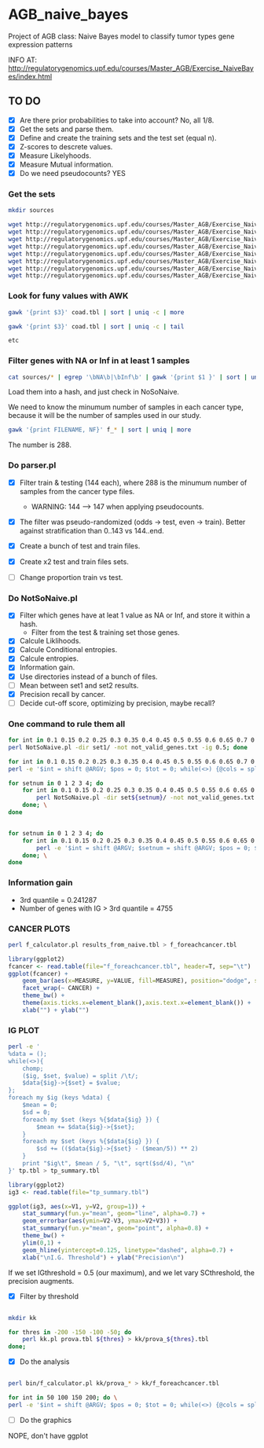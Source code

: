 # AGB_naive_bayes
Project of AGB class: Naive Bayes model to classify tumor types gene expression patterns

INFO AT: http://regulatorygenomics.upf.edu/courses/Master_AGB/Exercise_NaiveBayes/index.html

## TO DO
- [x] Are there prior probabilities to take into account? No, all 1/8.
- [x] Get the sets and parse them.
- [x] Define and create the training sets and the test set (equal n).
- [x] Z-scores to descrete values.
- [x] Measure Likelyhoods.
- [x] Measure Mutual information.
- [x] Do we need pseudocounts? YES

### Get the sets
```bash
mkdir sources

wget http://regulatorygenomics.upf.edu/courses/Master_AGB/Exercise_NaiveBayes/brca_gene_zscore_full-filtered.txt -O ./sources/brca.tbl && \
wget http://regulatorygenomics.upf.edu/courses/Master_AGB/Exercise_NaiveBayes/coad_gene_zscore_full-filtered.txt -O ./sources/coad.tbl && \
wget http://regulatorygenomics.upf.edu/courses/Master_AGB/Exercise_NaiveBayes/hnsc_gene_zscore_full-filtered.txt -O ./sources/hnsc.tbl && \
wget http://regulatorygenomics.upf.edu/courses/Master_AGB/Exercise_NaiveBayes/kirc_gene_zscore_full-filtered.txt -O ./sources/kric.tbl && \
wget http://regulatorygenomics.upf.edu/courses/Master_AGB/Exercise_NaiveBayes/luad_gene_zscore_full-filtered.txt -O ./sources/luad.tbl && \
wget http://regulatorygenomics.upf.edu/courses/Master_AGB/Exercise_NaiveBayes/lusc_gene_zscore_full-filtered.txt -O ./sources/lusc.tbl && \
wget http://regulatorygenomics.upf.edu/courses/Master_AGB/Exercise_NaiveBayes/prad_gene_zscore_full-filtered.txt -O ./sources/prad.tbl && \
wget http://regulatorygenomics.upf.edu/courses/Master_AGB/Exercise_NaiveBayes/thca_gene_zscore_full-filtered.txt -O ./sources/thca.tbl

```
### Look for funy values with AWK
```bash
gawk '{print $3}' coad.tbl | sort | uniq -c | more

gawk '{print $3}' coad.tbl | sort | uniq -c | tail

etc


```
### Filter genes with NA or Inf in at least 1 samples
```bash
cat sources/* | egrep '\bNA\b|\bInf\b' | gawk '{print $1 }' | sort | uniq > not_valid_genes.txt

```
Load them into a hash, and just check in NoSoNaive.

We need to know the minumum number of samples in each cancer type, because it will be the number of samples used in our study.

```bash
gawk '{print FILENAME, NF}' f_* | sort | uniq | more

```
The number is 288.


### Do parser.pl
- [x] Filter train & testing (144 each), where 288 is the minumum number of samples from the cancer type files.
    - WARNING: 144 --> 147 when applying pseudocounts.

- [x] The filter was pseudo-randomized (odds -> test, even -> train). Better against stratification than 0..143 vs 144..end.
- [x] Create a bunch of test and train files.
- [x] Create x2 test and train files sets.
- [ ] Change proportion train vs test.

### Do NotSoNaive.pl
- [x] Filter which genes have at leat 1 value as NA or Inf, and store it within a hash.
    - Filter from the test & training set those genes.
- [x] Calcule Liklihoods.
- [x] Calcule Conditional entropies.
- [x] Calcule entropies.
- [x] Information gain.
- [x] Use directories instead of a bunch of files.
- [ ] Mean between set1 and set2 results.
- [x] Precision recall by cancer.
- [ ] Decide cut-off score, optimizing by precision, maybe recall?

### One command to rule them all

```bash
for int in 0.1 0.15 0.2 0.25 0.3 0.35 0.4 0.45 0.5 0.55 0.6 0.65 0.7 0.75 0.8 0.85 0.9 0.95 1; do \
perl NotSoNaive.pl -dir set1/ -not not_valid_genes.txt -ig 0.5; done

for int in 0.1 0.15 0.2 0.25 0.3 0.35 0.4 0.45 0.5 0.55 0.6 0.65 0.7 0.75 0.8 0.85 0.9 0.95 1; do \
perl -e '$int = shift @ARGV; $pos = 0; $tot = 0; while(<>) {@cols = split /\t/; if ($cols[1] eq $cols[2]) {$pos++; $tot++;} else {$tot++; }} print "$int\t", $pos / $tot, "\n";' "$int" results_${int}.tbl >> tp.tbl; done

for setnum in 0 1 2 3 4; do 
    for int in 0.1 0.15 0.2 0.25 0.3 0.35 0.4 0.45 0.5 0.55 0.6 0.65 0.7 0.75 0.8 0.85 0.9 0.95 1; do \
        perl NotSoNaive.pl -dir set${setnum}/ -not not_valid_genes.txt -ig $int >> result_${setnum}_${int}.tbl; \
    done; \
done


for setnum in 0 1 2 3 4; do 
    for int in 0.1 0.15 0.2 0.25 0.3 0.35 0.4 0.45 0.5 0.55 0.6 0.65 0.7 0.75 0.8 0.85 0.9 0.95 1; do \
        perl -e '$int = shift @ARGV; $setnum = shift @ARGV; $pos = 0; $tot = 0; while(<>) {@cols = split /\t/; if ($cols[1] eq $cols[2]) {$pos++; $tot++;} else {$tot++; }} print "$int\t$setnum\t", $pos / $tot, "\n";' "$int" "$setnum" result_${setnum}_${int}.tbl >> tp.tbl; \
    done; \
done

```

### Information gain
* 3rd quantile = 0.241287
* Number of genes with IG > 3rd quantile = 4755


### CANCER PLOTS

```bash
perl f_calculator.pl results_from_naive.tbl > f_foreachcancer.tbl
```

```r
library(ggplot2)
fcancer <- read.table(file="f_foreachcancer.tbl", header=T, sep="\t")
ggplot(fcancer) +
    geom_bar(aes(x=MEASURE, y=VALUE, fill=MEASURE), position="dodge", stat="identity") +
    facet_wrap(~ CANCER) +
    theme_bw() +
    theme(axis.ticks.x=element_blank(),axis.text.x=element_blank()) +
    xlab("") + ylab("")
```


### IG PLOT
```bash
perl -e '
%data = ();
while(<>){
    chomp;
    ($ig, $set, $value) = split /\t/;
    $data{$ig}->{$set} = $value;
};
foreach my $ig (keys %data) {
    $mean = 0;
    $sd = 0;
    foreach my $set (keys %{$data{$ig} }) {
        $mean += $data{$ig}->{$set};
    }
    foreach my $set (keys %{$data{$ig} }) {
        $sd += (($data{$ig}->{$set} - ($mean/5)) ** 2)
    }     
    print "$ig\t", $mean / 5, "\t", sqrt($sd/4), "\n"
}' tp.tbl > tp_summary.tbl
```


```r
library(ggplot2)
ig3 <- read.table(file="tp_summary.tbl")

ggplot(ig3, aes(x=V1, y=V2, group=1)) +
    stat_summary(fun.y="mean", geom="line", alpha=0.7) +
    geom_errorbar(aes(ymin=V2-V3, ymax=V2+V3)) +
    stat_summary(fun.y="mean", geom="point", alpha=0.8) +
    theme_bw() +
    ylim(0,1) +
    geom_hline(yintercept=0.125, linetype="dashed", alpha=0.7) +
    xlab("\nI.G. Threshold") + ylab("Precision\n")
```

If we set IGthreshold = 0.5 (our maximum), and we let vary SCthreshold, the precision augments.

- [x] Filter by threshold

```bash

mkdir kk

for thres in -200 -150 -100 -50; do
    perl kk.pl prova.tbl ${thres} > kk/prova_${thres}.tbl
done;

```

- [x] Do the analysis

```bash

perl bin/f_calculator.pl kk/prova_* > kk/f_foreachcancer.tbl

for int in 50 100 150 200; do \
perl -e '$int = shift @ARGV; $pos = 0; $tot = 0; while(<>) {@cols = split /\t/; if ($cols[1] eq $cols[2]) {$pos++; $tot++;} else {$tot++; }} print "$int\t", $pos / $tot, "\n";' "$int" prova_-${int}.tbl >> tp.tbl; done

```

-[ ] Do the graphics

NOPE, don't have ggplot

